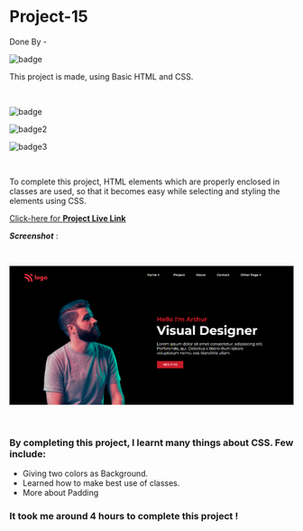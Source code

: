 # Project-15
Done By  -  <br>

![badge](https://img.shields.io/badge/Swathi-Jaishetty-yellow)  

This project is made, using Basic HTML and CSS.
 
 <br>

 

 ![badge](https://img.shields.io/badge/Web--dev-Project-orange)
 <br>
 
 ![badge2](https://img.shields.io/badge/Hitesh--Choudhary-JS%20Bootcamp-green)
 <br>

 ![badge3](https://img.shields.io/badge/HTML-CSS-blue)

 <br>

 To complete this project, HTML elements which are properly enclosed in classes are used, 
so that it becomes easy while selecting and styling the elements using CSS.

 [Click-here for **Project Live Link**](https://htmlcss-project-15.netlify.app/)
 <br>

 **_Screenshot_** :  

<br>

![output](./assets/output.png)

<br>



### By completing this project, I learnt many things about CSS. Few include:

- Giving two colors as Background.
- Learned how to make best use of classes.
- More about Padding 



 ### It took me around 4 hours to complete this project ! 


